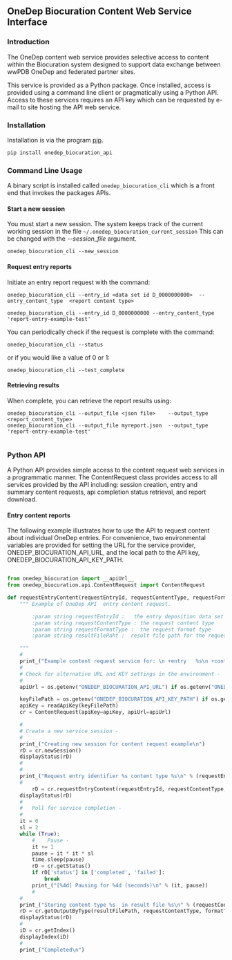 ## OneDep Biocuration Content Web Service Interface

### Introduction
The OneDep content web service provides selective access to content within the Biocuration system designed
to support data exchange between wwPDB OneDep and federated partner sites.

This service is provided as a Python package. Once installed, access is provided using a
command line client or pragmatically using a Python API.   Access to these services requires an API
key which can be requested by e-mail to site hosting the API web service.

### Installation

Installation is via the program [pip](https://pypi.python.org/pypi/pip).

```bash
pip install onedep_biocuration_api
```

### Command Line Usage
A binary script is installed called ```onedep_biocuration_cli``` which is a front end that invokes the packages APIs.


#### Start a new session
You must start a new session. The system keeps track of the current working session in the file ```~/.onedep_biocuration_current_session``` This can be changed with the *--session_file* argument.

```
onedep_biocuration_cli --new_session
```

#### Request entry reports

Initiate an entry report request with the command:

```
onedep_biocuration_cli --entry_id <data set id D_0000000000>  --entry_content_type  <report content type>

onedep_biocuration_cli --entry_id D_0000000000 --entry_content_type  'report-entry-example-test'
```

You can periodically check if the request is complete with the command:

```
onedep_biocuration_cli --status
```

or if you would like a value of 0 or 1:

```
onedep_biocuration_cli --test_complete
```

#### Retrieving results

When complete, you can retrieve the report results using:

```
onedep_biocuration_cli --output_file <json file>    --output_type <report_content_type>
onedep_biocuration_cli --output_file myreport.json  --output_type 'report-entry-example-test'


```

### Python API

A Python API provides simple access to the content request web services in a programmatic manner.
The ContentRequest class provides access to all services provided by the API including:
session creation, entry and summary content requests, api completion status retrieval, and
report download.

#### Entry content reports

The following example illustrates how to use the API to request content about individual OneDep entries.
For convenience, two environmental variables are provided for setting the URL for the service provider,
ONEDEP_BIOCURATION_API_URL,  and the local path to the API key, ONEDEP_BIOCURATION_API_KEY_PATH.

```python

from onedep_biocuration import __apiUrl__
from onedep_biocuration.api.ContentRequest import ContentRequest

def requestEntryContent(requestEntryId, requestContentType, requestFormatType, resultFilePath):
    """ Example of OneDep API  entry content request.

        :param string requestEntryId :   the entry deposition data set identifier (D_0000000000)
        :param string requestContentType : the request content type
        :param string requestFormatType :  the request format type
        :param string resultFilePaht :  result file path for the requested content

    """
    #
    print_("Example content request service for: \n +entry   %s\n +content type %s\n" % (requestEntryId, requestContentType))
    #
    # Check for alternative URL and KEY settings in the environment -
    #
    apiUrl = os.getenv("ONEDEP_BIOCURATION_API_URL") if os.getenv("ONEDEP_BIOCURATION_API_URL") else __apiUrl__

    keyFilePath = os.getenv("ONEDEP_BIOCURATION_API_KEY_PATH") if os.getenv("ONEDEP_BIOCURATION_API_KEY_PATH") else "~/.onedep_biocuration_apikey.jwt"
    apiKey = readApiKey(keyFilePath)
    cr = ContentRequest(apiKey=apiKey, apiUrl=apiUrl)

    #
    # Create a new service session -
    #
    print_("Creating new session for content request example\n")
    rD = cr.newSession()
    displayStatus(rD)
    #
    #
    print_("Request entry identifier %s content type %s\n" % (requestEntryId, requestContentType))
    #
        rD = cr.requestEntryContent(requestEntryId, requestContentType, requestFormatType)
    displayStatus(rD)
    #
    #   Poll for service completion -
    #
    it = 0
    sl = 2
    while (True):
        #    Pause -
        it += 1
        pause = it * it * sl
        time.sleep(pause)
        rD = cr.getStatus()
        if rD['status'] in ['completed', 'failed']:
            break
        print_("[%4d] Pausing for %4d (seconds)\n" % (it, pause))
        #
    #
    print_("Storing content type %s  in result file %s\n" % (requestContentType, resultFilePath))
    rD = cr.getOutputByType(resultFilePath, requestContentType, formatType=requestFormatType)
    displayStatus(rD)
    #
    iD = cr.getIndex()
    displayIndex(iD)
    #
    print_("Completed\n")

```
